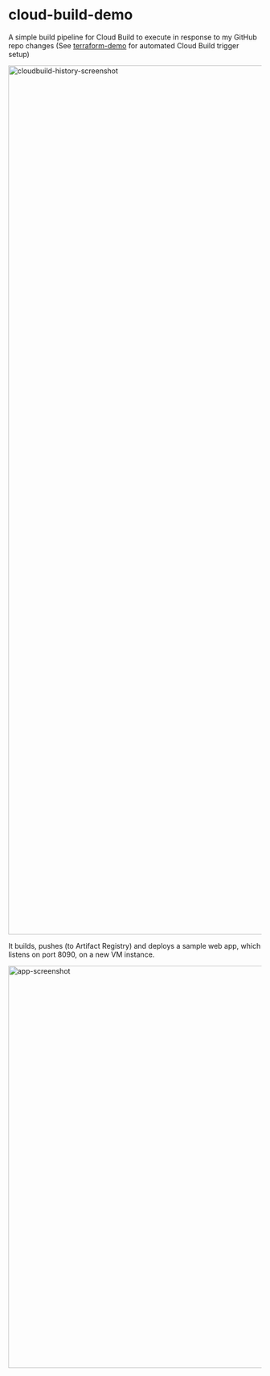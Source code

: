 # cloud-build-demo

A simple build pipeline for Cloud Build to execute in response to my GitHub repo changes (See [terraform-demo](https://github.com/rebeid/terraform-demo) for automated Cloud Build trigger setup)

<img width="1728" alt="cloudbuild-history-screenshot" src="https://github.com/user-attachments/assets/935bf70b-ed50-41ab-8cfd-eb5c78d932ad">


It builds, pushes (to Artifact Registry) and deploys a sample web app, which listens on port 8090, on a new VM instance.

<img width="800" alt="app-screenshot" src="https://github.com/user-attachments/assets/661a5f66-263c-47f9-a866-1c9f4e7835cf">
